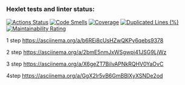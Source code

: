 ### Hexlet tests and linter status:
[![Actions Status](https://github.com/BudenchukM/fullstack-javascript-project-4/actions/workflows/hexlet-check.yml/badge.svg)](https://github.com/BudenchukM/fullstack-javascript-project-4/actions)
[![Code Smells](https://sonarcloud.io/api/project_badges/measure?project=BudenchukM_fullstack-javascript-project-4&metric=code_smells)](https://sonarcloud.io/summary/new_code?id=BudenchukM_fullstack-javascript-project-4)
[![Coverage](https://sonarcloud.io/api/project_badges/measure?project=BudenchukM_fullstack-javascript-project-4&metric=coverage)](https://sonarcloud.io/summary/new_code?id=BudenchukM_fullstack-javascript-project-4)
[![Duplicated Lines (%)](https://sonarcloud.io/api/project_badges/measure?project=BudenchukM_fullstack-javascript-project-4&metric=duplicated_lines_density)](https://sonarcloud.io/summary/new_code?id=BudenchukM_fullstack-javascript-project-4)
[![Maintainability Rating](https://sonarcloud.io/api/project_badges/measure?project=BudenchukM_fullstack-javascript-project-4&metric=sqale_rating)](https://sonarcloud.io/summary/new_code?id=BudenchukM_fullstack-javascript-project-4)

1 step 
https://asciinema.org/a/b6REi8cUsHZwQKPy6qebs9378

2 step
https://asciinema.org/a/2bmE5nmJxWSgwpi41JSG9LjWz

3 step
https://asciinema.org/a/X6geZT7BiIvAPNkRQHV0YaOvC

4step
https://asciinema.org/a/GgX2lr5vB6GmBBlXyXSNDe2od
